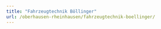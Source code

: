 ```yaml
---
title: "Fahrzeugtechnik Böllinger"
url: /oberhausen-rheinhausen/fahrzeugtechnik-boellinger/
---
```

